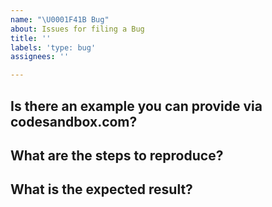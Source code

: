 ```yaml
---
name: "\U0001F41B Bug"
about: Issues for filing a Bug
title: ''
labels: 'type: bug'
assignees: ''

---
```


<!--

Before making a proposal, have you used the issue search functionality?

-->

## Is there an example you can provide via codesandbox.com?

## What are the steps to reproduce?

## What is the expected result?

